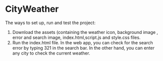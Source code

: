 # CityWeather
The ways to set up, run and test the project:
1. Download the assets (containing the weather icon, background image , error and search image, index.html,script.js and style.css files.
2. Run the index.html file. In the web app, you can check for the search error by typing 321 in the search bar. In the other hand, you can enter any city to check the current weather.

